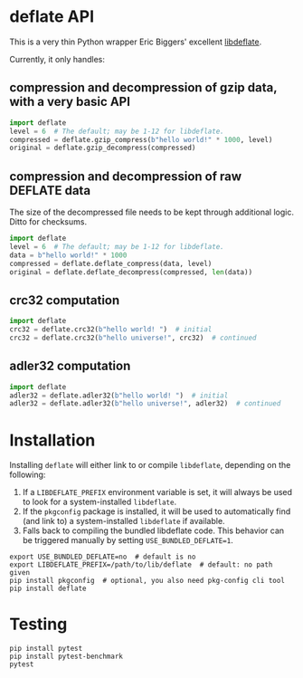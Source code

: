 deflate API
===========

This is a very thin Python wrapper Eric Biggers' excellent
[libdeflate](https://github.com/ebiggers/libdeflate).

Currently, it only handles:

compression and decompression of gzip data, with a very basic API
-----------------------------------------------------------------

```python
import deflate
level = 6  # The default; may be 1-12 for libdeflate.
compressed = deflate.gzip_compress(b"hello world!" * 1000, level)
original = deflate.gzip_decompress(compressed)
```

compression and decompression of raw DEFLATE data
-------------------------------------------------

The size of the decompressed file needs to be kept through additional logic. Ditto for checksums.

```python
import deflate
level = 6  # The default; may be 1-12 for libdeflate.
data = b"hello world!" * 1000
compressed = deflate.deflate_compress(data, level)
original = deflate.deflate_decompress(compressed, len(data))
```

crc32 computation
-----------------

```python
import deflate
crc32 = deflate.crc32(b"hello world! ")  # initial
crc32 = deflate.crc32(b"hello universe!", crc32)  # continued
```


adler32 computation
-----------------

```python
import deflate
adler32 = deflate.adler32(b"hello world! ")  # initial
adler32 = deflate.adler32(b"hello universe!", adler32)  # continued
```

Installation
============

Installing `deflate` will either link to or compile `libdeflate`, depending on the
following:

1. If a `LIBDEFLATE_PREFIX` environment variable is set, it will always be used to look
   for a system-installed `libdeflate`.
2. If the `pkgconfig` package is installed, it will be used to automatically find (and
   link to) a system-installed `libdeflate` if available.
3. Falls back to compiling the bundled libdeflate code. This behavior can be triggered
   manually by setting `USE_BUNDLED_DEFLATE=1`.


```
export USE_BUNDLED_DEFLATE=no  # default is no
export LIBDEFLATE_PREFIX=/path/to/lib/deflate  # default: no path given
pip install pkgconfig  # optional, you also need pkg-config cli tool
pip install deflate
```


Testing
=======

```
pip install pytest
pip install pytest-benchmark
pytest
```
